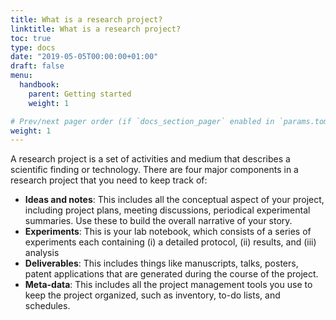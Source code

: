 ```yaml
---
title: What is a research project?
linktitle: What is a research project?
toc: true
type: docs
date: "2019-05-05T00:00:00+01:00"
draft: false
menu: 
  handbook:
    parent: Getting started
    weight: 1

# Prev/next pager order (if `docs_section_pager` enabled in `params.toml`)
weight: 1
---
```


A research project is a set of activities and medium that describes a scientific finding or technology. There are four major components in a research project that you need to keep track of:

- **Ideas and notes**: This includes all the conceptual aspect of your project, including project plans, meeting discussions, periodical experimental summaries. Use these to build the overall narrative of your story. 
- **Experiments**: This is your lab notebook, which consists of a series of experiments each containing (i) a detailed protocol, (ii) results, and (iii) analysis
- **Deliverables**: This includes things like manuscripts, talks, posters, patent applications that are generated during the course of the project.
- **Meta-data**: This includes all the project management tools you use to keep the project organized, such as inventory, to-do lists, and schedules.

